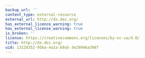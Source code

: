 ```yaml
---
backup_url: ''
content_type: external-resource
external_url: http://dx.doi.org/
has_external_licence_warning: true
has_external_license_warning: true
is_broken: ''
license: https://creativecommons.org/licenses/by-nc-sa/4.0/
title: http://dx.doi.org/
uid: 13128352-95ba-4a1a-b9a5-3e29946a398f
---
```

